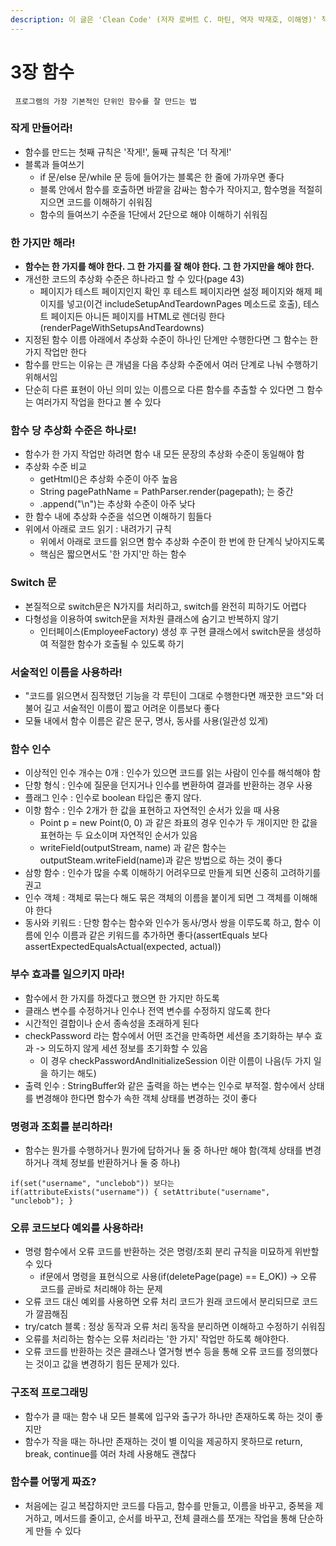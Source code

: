 ```yaml
---
description: 이 글은 'Clean Code' (저자 로버트 C. 마틴, 역자 박재호, 이해영)' 책 내용 중 일부를 정리한 글입니다.
---
```


# 3장 함수

` 프로그램의 가장 기본적인 단위인 함수를 잘 만드는 법`

### **작게 만들어라!**

* 함수를 만드는 첫째 규칙은 '작게!', 둘째 규칙은 '더 작게!'
* 블록과 들여쓰기
  * if 문/else 문/while 문 등에 들어가는 블록은 한 줄에 가까우면 좋다
  * 블록 안에서 함수를 호출하면 바깥을 감싸는 함수가 작아지고, 함수명을 적절히 지으면 코드를 이해하기 쉬워짐
  * 함수의 들여쓰기 수준을 1단에서 2단으로 해야 이해하기 쉬워짐

### 한 가지만 해라!

* **함수는 한 가지를 해야 한다. 그 한 가지를 잘 해야 한다. 그 한 가지만을 해야 한다.**
* 개선한 코드의 추상화 수준은 하나라고 할 수 있다(page 43)
  * 페이지가 테스트 페이지인지 확인 후 테스트 페이지라면 설정 페이지와 해제 페이지를 넣고(이건 includeSetupAndTeardownPages 메소드로 호출), 테스트 페이지든 아니든 페이지를 HTML로 렌더링 한다(renderPageWithSetupsAndTeardowns)
* 지정된 함수 이름 아래에서 추상화 수준이 하나인 단계만 수행한다면 그 함수는 한 가지 작업만 한다
* 함수를 만드는 이유는 큰 개념을 다음 추상화 수준에서 여러 단계로 나눠 수행하기 위해서임
* 단순히 다른 표현이 아닌 의미 있는 이름으로 다른 함수를 추출할 수 있다면 그 함수는 여러가지 작업을 한다고 볼 수 있다

### 함수 당 추상화 수준은 하나로!

* 함수가 한 가지 작업만 하려면 함수 내 모든 문장의 추상화 수준이 동일해야 함
* 추상화 수준 비교
  * getHtml()은 추상화 수준이 아주 높음
  * String pagePathName = PathParser.render(pagepath); 는 중간
  * .append("\n")는 추상화 수준이 아주 낮다
* 한 함수 내에 추상화 수준을 섞으면 이해하기 힘들다
* 위에서 아래로 코드 읽기 : 내려가기 규칙
  * 위에서 아래로 코드를 읽으면 함수 추상화 수준이 한 번에 한 단계식 낮아지도록
  * 핵심은 짧으면서도 '한 가지'만 하는 함수

### Switch 문

* 본질적으로 switch문은 N가지를 처리하고, switch를 완전히 피하기도 어렵다
* 다형성을 이용하여 switch문을 저차원 클래스에 숨기고 반복하지 않기
  * 인터페이스(EmployeeFactory) 생성 후 구현 클래스에서 switch문을 생성하여 적절한 함수가 호출될 수 있도록 하기

### 서술적인 이름을 사용하라!

* "코드를 읽으면서 짐작했던 기능을 각 루틴이 그대로 수행한다면 깨끗한 코드"와 더불어 길고 서술적인 이름이 짧고 어려운 이름보다 좋다
* 모듈 내에서 함수 이름은 같은 문구, 명사, 동사를 사용(일관성 있게)

### 함수 인수

* 이상적인 인수 개수는 0개 : 인수가 있으면 코드를 읽는 사람이 인수를 해석해야 함
* 단항 형식 : 인수에 질문을 던지거나 인수를 변환하여 결과를 반환하는 경우 사용
* 플래그 인수 : 인수로 boolean 타입은 좋지 않다.&#x20;
* 이항 함수 : 인수 2개가 한 값을 표현하고 자연적인 순서가 있을 때 사용&#x20;
  * Point p = new Point(0, 0) 과 같은 좌표의 경우 인수가 두 개이지만 한 값을 표현하는 두 요소이며 자연적인 순서가 있음
  * writeField(outputStream, name) 과 같은 함수는 outputSteam.writeField(name)과 같은 방법으로 하는 것이 좋다
* 삼항 함수 : 인수가 많을 수록 이해하기 어려우므로 만들게 되면 신중히 고려하기를 권고
* 인수 객체 : 객체로 묶는다 해도 묶은 객체의 이름을 붙이게 되면 그 객체를 이해해야 한다
* 동사와 키워드 : 단항 함수는 함수와 인수가 동사/명사 쌍을 이루도록 하고, 함수 이름에 인수 이름과 같은 키워드를 추가하면 좋다(assertEquals 보다 assertExpectedEqualsActual(expected, actual))

### 부수 효과를 일으키지 마라!

* 함수에서 한 가지를 하겠다고 했으면 한 가지만 하도록
* 클래스 변수를 수정하거나 인수나 전역 변수를 수정하지 않도록 한다
* 시간적인 결합이나 순서 종속성을 초래하게 된다
* checkPassword 라는 함수에서 어떤 조건을 만족하면 세션을 초기화하는 부수 효과 -> 의도하지 않게 세션 정보를 초기화할 수 있음
  * 이 경우 checkPasswordAndInitializeSession 이란 이름이 나음(두 가지 일을 하기는 해도)
* 출력 인수 : StringBuffer와 같은 출력을 하는 변수는 인수로 부적절. 함수에서 상태를 변경해야 한다면 함수가 속한 객체 상태를 변경하는 것이 좋다

### 명령과 조회를 분리하라!

* 함수는 뭔가를 수행하거나 뭔가에 답하거나 둘 중 하나만 해야 함(객체 상태를 변경하거나 객체 정보를 반환하거나 둘 중 하나)

```
if(set("username", "unclebob")) 보다는
if(attributeExists("username")) { setAttribute("username", "unclebob"); }
```

### 오류 코드보다 예외를 사용하라!

* 명령 함수에서 오류 코드를 반환하는 것은 명령/조회 분리 규칙을 미묘하게 위반할 수 있다
  * if문에서 명령을 표현식으로 사용(if(deletePage(page) == E\_OK)) -> 오류 코드를 곧바로 처리해야 하는 문제
* 오류 코드 대신 예외를 사용하면 오류 처리 코드가 원래 코드에서 분리되므로 코드가 깔끔해짐
* try/catch 블록 : 정상 동작과 오류 처리 동작을 분리하면 이해하고 수정하기 쉬워짐
* 오류를 처리하는 함수는 오류 처리라는 '한 가지' 작업만 하도록 해야한다.
* 오류 코드를 반환하는 것은 클래스나 열거형 변수 등을 통해 오류 코드를 정의했다는 것이고 값을 변경하기 힘든 문제가 있다.

### 구조적 프로그래밍

* 함수가 클 때는 함수 내 모든 블록에 입구와 출구가 하나만 존재하도록 하는 것이 좋지만
* 함수가 작을 때는 하나만 존재하는 것이 별 이익을 제공하지 못하므로 return, break, continue를 여러 차례 사용해도 괜찮다

### 함수를 어떻게 짜죠?

* 처음에는 길고 복잡하지만 코드를 다듬고, 함수를 만들고, 이름을 바꾸고, 중복을 제거하고, 메서드를 줄이고, 순서를 바꾸고, 전체 클래스를 쪼개는 작업을 통해 단순하게 만들 수 있다
